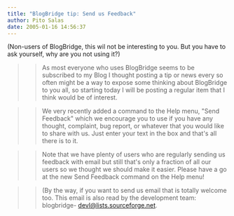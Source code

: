 ```yaml
---
title: "BlogBridge tip: Send us Feedback"
author: Pito Salas
date: 2005-01-16 14:56:37
---
```

(Non-users of BlogBridge, this wil not be interesting to you. But you have to
ask yourself, why are you not using it?)

>>

>> As most everyone who uses BlogBridge seems to be subscribed to my Blog I
thought posting a tip or news every so often might be a way to expose some
thinking about BlogBridge to you all, so starting today I will be posting a
regular item that I think would be of interest.

>>

>> We very recently added a command to the Help menu, "Send Feedback" which we
encourage you to use if you have any thought, complaint, bug report, or
whatever that you would like to share with us. Just enter your text in the box
and that's all there is to it.

>>

>> Note that we have plenty of users who are regularly sending us feedback
with email but still that's only a fraction of all our users so we thought we
should make it easier. Please have a go at the new Send Feedback command on
the Help menu!

>>

>> (By the way, if you want to send us email that is totally welcome too. This
email is also read by the development team: blogbridge-
devl@lists.sourceforge.net.


